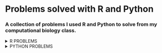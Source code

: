 # Problems solved with R and Python
### A collection of problems I used R and Python to solve from my computational biology class.
<details><summary>R PROBLEMS</summary>
<p>

* [Problem 1](Assignments/assignment-06-Csaenz10-answers.R)

* [Problem 2](Assignments/ageCovidSummary.R)


</p>
</details>


<details><summary>PYTHON PROBLEMS</summary>
<p>

* [Problem 1](Assignments/assignment-11-Csaenz10.txt)

* [Problem 2](Assignments/assignment12.txt)


</p>
</details>

